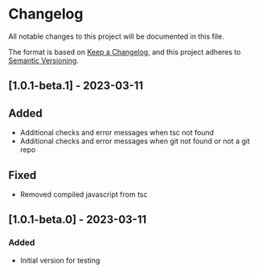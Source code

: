 # Changelog

All notable changes to this project will be documented in this file.

The format is based on [Keep a Changelog](https://keepachangelog.com/en/1.0.0/),
and this project adheres to [Semantic Versioning](https://semver.org/spec/v2.0.0.html).

## [1.0.1-beta.1] - 2023-03-11

## Added
* Additional checks and error messages when tsc not found
* Additional checks and error messages when git not found or not a git repo

## Fixed
* Removed compiled javascript from tsc

## [1.0.1-beta.0] - 2023-03-11

### Added
* Initial version for testing

